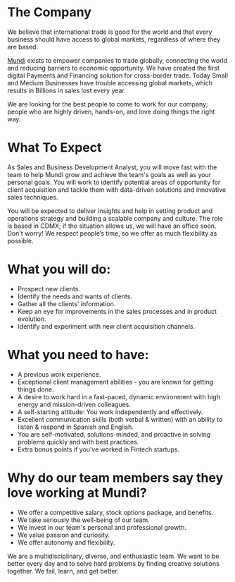 # The Company
We believe that international trade is good for the world and that every business should have access to global markets, regardless of where they are based.

[Mundi](http://mundi.io/) exists to empower companies to trade globally, connecting the world and reducing barriers to economic opportunity. We have created the first digital Payments and Financing solution for cross-border trade. Today Small and Medium Businesses have trouble accessing global markets, which results in Billions in sales lost every year.

We are looking for the best people to come to work for our company; people who are highly driven, hands-on, and love doing things the right way.

# What To Expect
As Sales and Business Development Analyst, you will move fast with the team to help Mundi grow and achieve the team's goals as well as your personal goals. You will work to identify potential areas of opportunity for client acquisition and tackle them with data-driven solutions and innovative sales techniques.

You will be expected to deliver insights and help in setting product and operations strategy and building a scalable company and culture. The role is based in CDMX; if the situation allows us, we will have an office soon. Don't worry! We respect people’s time, so we offer as much flexibility as possible.

# What you will do:

* Prospect new clients.
* Identify the needs and wants of clients.
* Gather all the clients' information.
* Keep an eye for improvements in the sales processes and in product evolution.
* Identify and experiment with new client acquisition channels.

# What you need to have:

* A previous work experience.
* Exceptional client management abilities - you are known for getting things done.
* A desire to work hard in a fast-paced, dynamic environment with high energy and mission-driven colleagues.
* A self-starting attitude: You work independently and effectively.
* Excellent communication skills (both verbal & written) with an ability to listen & respond in Spanish and English.
* You are self-motivated, solutions-minded, and proactive in solving problems quickly and with best practices.
* Extra bonus points if you’ve worked in Fintech startups.

# Why do our team members say they love working at Mundi?

* We offer a competitive salary, stock options package, and benefits.
* We take seriously the well-being of our team.
* We invest in our team's personal and professional growth.
* We value passion and curiosity.
* We offer autonomy and flexibility.

We are a multidisciplinary, diverse, and enthusiastic team. We want to be better every day and to solve hard problems by finding creative solutions together. We fail, learn, and get better.